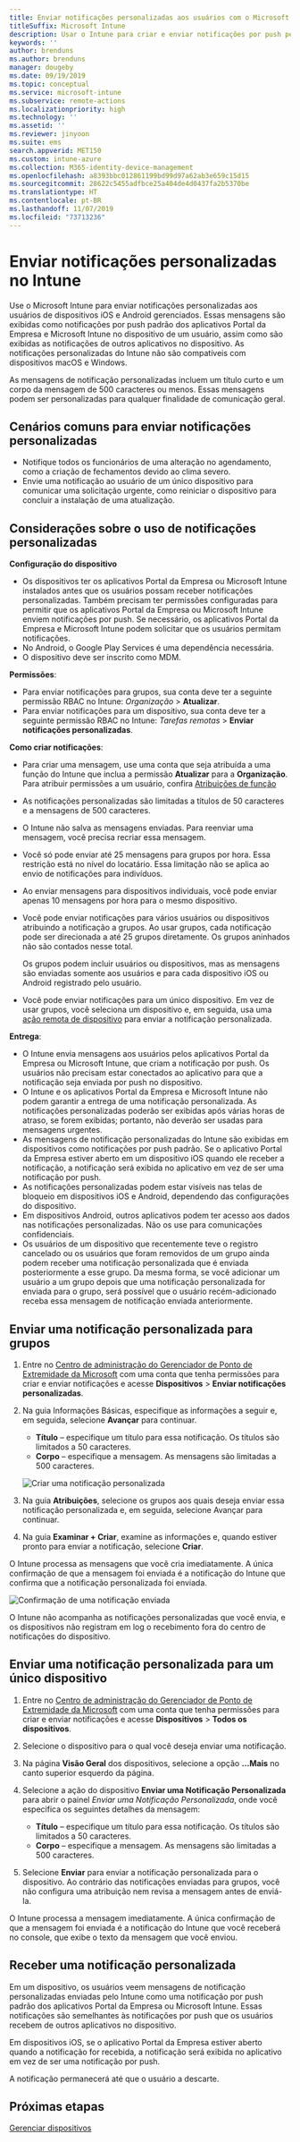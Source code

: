 ```yaml
---
title: Enviar notificações personalizadas aos usuários com o Microsoft Intune
titleSuffix: Microsoft Intune
description: Usar o Intune para criar e enviar notificações por push personalizadas para usuários de dispositivos iOS e Android
keywords: ''
author: brenduns
ms.author: brenduns
manager: dougeby
ms.date: 09/19/2019
ms.topic: conceptual
ms.service: microsoft-intune
ms.subservice: remote-actions
ms.localizationpriority: high
ms.technology: ''
ms.assetid: ''
ms.reviewer: jinyoon
ms.suite: ems
search.appverid: MET150
ms.custom: intune-azure
ms.collection: M365-identity-device-management
ms.openlocfilehash: a8393bbc012861199bd99d97a62ab3e659c15d15
ms.sourcegitcommit: 28622c5455adfbce25a404de4d0437fa2b5370be
ms.translationtype: HT
ms.contentlocale: pt-BR
ms.lasthandoff: 11/07/2019
ms.locfileid: "73713236"
---
```

# <a name="send-custom-notifications-in-intune"></a>Enviar notificações personalizadas no Intune  

Use o Microsoft Intune para enviar notificações personalizadas aos usuários de dispositivos iOS e Android gerenciados. Essas mensagens são exibidas como notificações por push padrão dos aplicativos Portal da Empresa e Microsoft Intune no dispositivo de um usuário, assim como são exibidas as notificações de outros aplicativos no dispositivo. As notificações personalizadas do Intune não são compatíveis com dispositivos macOS e Windows.   

As mensagens de notificação personalizadas incluem um título curto e um corpo da mensagem de 500 caracteres ou menos. Essas mensagens podem ser personalizadas para qualquer finalidade de comunicação geral.

## <a name="common-scenarios-for-sending-custom-notifications"></a>Cenários comuns para enviar notificações personalizadas  

- Notifique todos os funcionários de uma alteração no agendamento, como a criação de fechamentos devido ao clima severo.
- Envie uma notificação ao usuário de um único dispositivo para comunicar uma solicitação urgente, como reiniciar o dispositivo para concluir a instalação de uma atualização. 

## <a name="considerations-for-using-custom-notifications"></a>Considerações sobre o uso de notificações personalizadas

**Configuração do dispositivo** 

- Os dispositivos ter os aplicativos Portal da Empresa ou Microsoft Intune instalados antes que os usuários possam receber notificações personalizadas. Também precisam ter permissões configuradas para permitir que os aplicativos Portal da Empresa ou Microsoft Intune enviem notificações por push. Se necessário, os aplicativos Portal da Empresa e Microsoft Intune podem solicitar que os usuários permitam notificações.  
- No Android, o Google Play Services é uma dependência necessária.  
- O dispositivo deve ser inscrito como MDM.

**Permissões**:
- Para enviar notificações para grupos, sua conta deve ter a seguinte permissão RBAC no Intune: *Organização* > **Atualizar**.
- Para enviar notificações para um dispositivo, sua conta deve ter a seguinte permissão RBAC no Intune: *Tarefas remotas* > **Enviar notificações personalizadas**.

**Como criar notificações**:  
- Para criar uma mensagem, use uma conta que seja atribuída a uma função do Intune que inclua a permissão **Atualizar** para a **Organização**. Para atribuir permissões a um usuário, confira [Atribuições de função](../fundamentals/role-based-access-control.md#role-assignments)  
- As notificações personalizadas são limitadas a títulos de 50 caracteres e a mensagens de 500 caracteres.  
- O Intune não salva as mensagens enviadas. Para reenviar uma mensagem, você precisa recriar essa mensagem.  
- Você só pode enviar até 25 mensagens para grupos por hora. Essa restrição está no nível do locatário. Essa limitação não se aplica ao envio de notificações para indivíduos.
- Ao enviar mensagens para dispositivos individuais, você pode enviar apenas 10 mensagens por hora para o mesmo dispositivo. 
- Você pode enviar notificações para vários usuários ou dispositivos atribuindo a notificação a grupos. Ao usar grupos, cada notificação pode ser direcionada a até 25 grupos diretamente. Os grupos aninhados não são contados nesse total.  

  Os grupos podem incluir usuários ou dispositivos, mas as mensagens são enviadas somente aos usuários e para cada dispositivo iOS ou Android registrado pelo usuário.  
- Você pode enviar notificações para um único dispositivo. Em vez de usar grupos, você seleciona um dispositivo e, em seguida, usa uma [ação remota de dispositivo](device-management.md#available-device-actions) para enviar a notificação personalizada.  

**Entrega**:  
- O Intune envia mensagens aos usuários pelos aplicativos Portal da Empresa ou Microsoft Intune, que criam a notificação por push. Os usuários não precisam estar conectados ao aplicativo para que a notificação seja enviada por push no dispositivo.  
- O Intune e os aplicativos Portal da Empresa e Microsoft Intune não podem garantir a entrega de uma notificação personalizada. As notificações personalizadas poderão ser exibidas após várias horas de atraso, se forem exibidas; portanto, não deverão ser usadas para mensagens urgentes.  
- As mensagens de notificação personalizadas do Intune são exibidas em dispositivos como notificações por push padrão. Se o aplicativo Portal da Empresa estiver aberto em um dispositivo iOS quando ele receber a notificação, a notificação será exibida no aplicativo em vez de ser uma notificação por push.  
- As notificações personalizadas podem estar visíveis nas telas de bloqueio em dispositivos iOS e Android, dependendo das configurações do dispositivo.  
- Em dispositivos Android, outros aplicativos podem ter acesso aos dados nas notificações personalizadas. Não os use para comunicações confidenciais.  
- Os usuários de um dispositivo que recentemente teve o registro cancelado ou os usuários que foram removidos de um grupo ainda podem receber uma notificação personalizada que é enviada posteriormente a esse grupo.  Da mesma forma, se você adicionar um usuário a um grupo depois que uma notificação personalizada for enviada para o grupo, será possível que o usuário recém-adicionado receba essa mensagem de notificação enviada anteriormente.  

## <a name="send-a-custom-notification-to-groups"></a>Enviar uma notificação personalizada para grupos  

1. Entre no [Centro de administração do Gerenciador de Ponto de Extremidade da Microsoft](https://go.microsoft.com/fwlink/?linkid=2109431) com uma conta que tenha permissões para criar e enviar notificações e acesse **Dispositivos** > **Enviar notificações personalizadas**.  

2. Na guia Informações Básicas, especifique as informações a seguir e, em seguida, selecione **Avançar** para continuar.  
   - **Título** – especifique um título para essa notificação. Os títulos são limitados a 50 caracteres.  
   - **Corpo** – especifique a mensagem. As mensagens são limitadas a 500 caracteres.

   ![Criar uma notificação personalizada](./media/custom-notifications/custom-notifications.png)  

3. Na guia **Atribuições**, selecione os grupos aos quais deseja enviar essa notificação personalizada e, em seguida, selecione Avançar para continuar.  

4. Na guia **Examinar + Criar**, examine as informações e, quando estiver pronto para enviar a notificação, selecione **Criar**.  

O Intune processa as mensagens que você cria imediatamente. A única confirmação de que a mensagem foi enviada é a notificação do Intune que confirma que a notificação personalizada foi enviada.  

![Confirmação de uma notificação enviada](./media/custom-notifications/notification-sent.png)  

O Intune não acompanha as notificações personalizadas que você envia, e os dispositivos não registram em log o recebimento fora do centro de notificações do dispositivo.  

## <a name="send-a-custom-notification-to-a-single-device"></a>Enviar uma notificação personalizada para um único dispositivo  

1. Entre no [Centro de administração do Gerenciador de Ponto de Extremidade da Microsoft](https://go.microsoft.com/fwlink/?linkid=2109431) com uma conta que tenha permissões para criar e enviar notificações e acesse **Dispositivos** > **Todos os dispositivos**.  

2. Selecione o dispositivo para o qual você deseja enviar uma notificação.  

3. Na página **Visão Geral** dos dispositivos, selecione a opção **…Mais** no canto superior esquerdo da página.  

4. Selecione a ação do dispositivo **Enviar uma Notificação Personalizada** para abrir o painel *Enviar uma Notificação Personalizada*, onde você especifica os seguintes detalhes da mensagem:  

   - **Título** – especifique um título para essa notificação. Os títulos são limitados a 50 caracteres.  
   - **Corpo** – especifique a mensagem. As mensagens são limitadas a 500 caracteres.  

5. Selecione **Enviar** para enviar a notificação personalizada para o dispositivo. Ao contrário das notificações enviadas para grupos, você não configura uma atribuição nem revisa a mensagem antes de enviá-la.  

O Intune processa a mensagem imediatamente. A única confirmação de que a mensagem foi enviada é a notificação do Intune que você receberá no console, que exibe o texto da mensagem que você enviou.  

## <a name="receive-a-custom-notification"></a>Receber uma notificação personalizada  

Em um dispositivo, os usuários veem mensagens de notificação personalizadas enviadas pelo Intune como uma notificação por push padrão dos aplicativos Portal da Empresa ou Microsoft Intune. Essas notificações são semelhantes às notificações por push que os usuários recebem de outros aplicativos no dispositivo.  

Em dispositivos iOS, se o aplicativo Portal da Empresa estiver aberto quando a notificação for recebida, a notificação será exibida no aplicativo em vez de ser uma notificação por push.  

A notificação permanecerá até que o usuário a descarte.  

## <a name="next-steps"></a>Próximas etapas  

[Gerenciar dispositivos](device-management.md)
